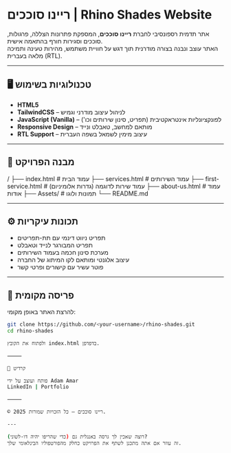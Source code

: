 # ריינו סוככים | Rhino Shades Website

אתר תדמית רספונסיבי לחברת **ריינו סוככים**, המספקת פתרונות הצללה, פרגולות, סוככים וסגירות חורף בהתאמה אישית.  
האתר עוצב ונבנה בצורה מודרנית תוך דגש על חוויית משתמש, מהירות טעינה ותמיכה מלאה בעברית (RTL).

---

## 🖥️ טכנולוגיות בשימוש

- **HTML5**  
- **TailwindCSS** – לניהול עיצוב מודרני וגמיש  
- **JavaScript (Vanilla)** – לפונקציונליות אינטראקטיבית (תפריט, סינון שירותים וכו')  
- **Responsive Design** – מותאם למחשב, טאבלט ונייד  
- **RTL Support** – עיצוב מימין לשמאל בשפה העברית  

---


## 📁 מבנה הפרויקט
/
├── index.html              # עמוד הבית
├── services.html           # עמוד השירותים
├── first-service.html      # עמוד שירות לדוגמה (גדרות אלומיניום)
├── about-us.html           # עמוד אודות
├── Assets/                 # תמונות ולוגו
└── README.md

---

## ⚙️ תכונות עיקריות

- תפריט ניווט דינמי עם תת-תפריטים  
- תפריט המבורגר לנייד וטאבלט  
- מערכת סינון חכמה בעמוד השירותים  
- עיצוב אלגנטי ומותאם לקו המיתוג של החברה  
- פוטר עשיר עם קישורים ופרטי קשר  

---

## 🚀 פריסה מקומית

להרצת האתר באופן מקומי:

```bash
git clone https://github.com/<your-username>/rhino-shades.git
cd rhino-shades

ולפתוח את הקובץ index.html בדפדפן.

⸻

📧 קרדיט

פותח ועוצב על ידי Adam Amar
LinkedIn | Portfolio

⸻

© 2025 ריינו סוככים – כל הזכויות שמורות.

---

רוצה שאכין לך גרסה באנגלית גם (כדי שהריפו יהיה דו-לשוני)?  
זה עוזר אם אתה מתכנן לשתף את הפרויקט כחלק מהפורטפוליו הבינלאומי שלך.
